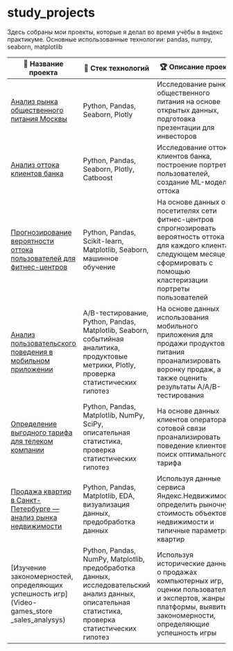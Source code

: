 # study_projects
Здесь собраны мои проекты, которые я делал во время учёбы в яндекс практикуме.
Основные использованные технологии: pandas, numpy, seaborn, matplotlib

|🎲 Название проекта |🎱 Стек технологий |🏆 Описание проекта |
| ------ | ------ | ------ |
| [Анализ рынка общественного питания Москвы](Analysys_of_Moscow_restaurants) | Python, Pandas, Seaborn, Plotly | Исследование рынка общественного питания на основе открытых данных, подготовка презентации для инвесторов
| [Анализ оттока клиентов банка](Bank_churn_analysys) | Python, Pandas, Seaborn, Plotly, Catboost | Исследование оттока клиентов банка, построение портретов пользователей, создание ML-модели оттока
| [Прогнозирование вероятности оттока пользователей для фитнес-центров](Fitness-club's_customers_segmentation) | Python, Pandas, Scikit-learn, Matplotlib, Seaborn, машинное обучение | На основе данных о посетителях сети фитнес-центров спрогнозировать вероятность оттока для каждого клиента в следующем месяце, сформировать с помощью кластеризации портреты пользователей
| [Анализ пользовательского поведения в мобильном приложении](Mobile_App_internet_ad_analysys) | A/B-тестирование, Python, Pandas, Matplotlib, Seaborn, событийная аналитика, продуктовые метрики, Plotly, проверка статистических гипотез | На основе данных использования мобильного приложения для продажи продуктов питания проанализировать воронку продаж, а также оценить результаты A/A/B-тестирования 
| [Определение выгодного тарифа для телеком компании](Research_of_companys_mobile_tarifs) | Python, Pandas, Matplotlib, NumPy, SciPy, описательная статистика, проверка статистических гипотез | На основе данных клиентов оператора сотовой связи проанализировать поведение клиентов и поиск оптимального тарифа
| [Продажа квартир в Санкт-Петербурге — анализ рынка недвижимости](Research_of_real-estate_market) | Python, Pandas, Matplotlib, EDA, визуализация данных, предобработка данных | Используя данные сервиса Яндекс.Недвижимость, определить рыночную стоимость объектов недвижимости и типичные параметры квартир
| [Изучение закономерностей, определяющих успешность игр](Video-games_store _sales_analysys) |Python, Pandas, NumPy, Matplotlib, предобработка данных, исследовательский анализ данных, описательная статистика, проверка статистических гипотез| Используя исторические данные о продажах компьютерных игр, оценки пользователей и экспертов, жанры и платформы, выявить закономерности, определяющие успешность игры
